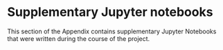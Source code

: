 # Supplementary Jupyter notebooks

This section of the Appendix contains supplementary Jupyter Notebooks that were written during the course of the project.